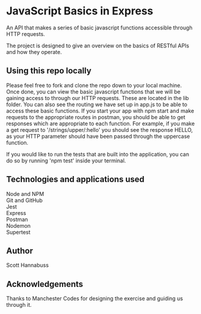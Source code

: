 # JavaScript Basics in Express

An API that makes a series of basic javascript functions accessible through HTTP requests.

The project is designed to give an overview on the basics of RESTful APIs and how they operate.

## Using this repo locally

Please feel free to fork and clone the repo down to your local machine. Once done, you can view the basic javascript functions that we will be gaining access to through our HTTP requests. These are located in the lib folder. You can also see the routing we have set up in app.js to be able to access these basic functions. If you start your app with npm start and make requests to the appropriate routes in postman, you should be able to get responses which are appropriate to each function. For example, if you make a get request to '/strings/upper/:hello' you should see the response HELLO, as your HTTP parameter should have been passed through the uppercase function.

If you would like to run the tests that are built into the application, you can do so by running 'npm test' inside your terminal.

## Technologies and applications used

Node and NPM <br>
Git and GitHub <br>
Jest <br>
Express <br>
Postman <br>
Nodemon <br>
Supertest <br>

## Author

Scott Hannabuss

## Acknowledgements

Thanks to Manchester Codes for designing the exercise and guiding us through it.
